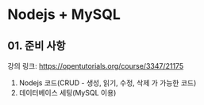 # Nodejs + MySQL

## 01. 준비 사항

강의 링크: https://opentutorials.org/course/3347/21175

1. Nodejs 코드(CRUD - 생성, 읽기, 수정, 삭제 가 가능한 코드)
2. 데이터베이스 세팅(MySQL 이용)
